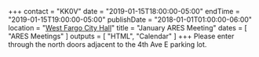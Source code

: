 +++
contact = "KK0V"
date = "2019-01-15T18:00:00-05:00"
endTime = "2019-01-15T19:00:00-05:00"
publishDate = "2018-01-01T01:00:00-06:00"
location = "[West Fargo City Hall](/places/west-fargo-city-hall/)"
title = "January ARES Meeting"
dates = [ "ARES Meetings" ]
outputs = [ "HTML", "Calendar" ]
+++
Please enter through the north
doors adjacent to the 4th Ave E parking lot.
